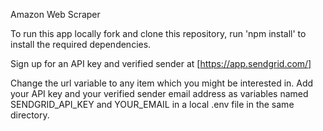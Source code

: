 Amazon Web Scraper

To run this app locally fork and clone this repository, run 'npm install' to install the required dependencies.

Sign up for an API key and verified sender at [https://app.sendgrid.com/]

Change the url variable to any item which you might be interested in. Add your API key and your verified sender email address as variables named SENDGRID_API_KEY and YOUR_EMAIL in a local .env file in the same directory. 
